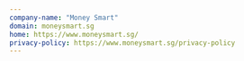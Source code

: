 ```yaml
---
company-name: "Money Smart"
domain: moneysmart.sg
home: https://www.moneysmart.sg/
privacy-policy: https://www.moneysmart.sg/privacy-policy
---
```




